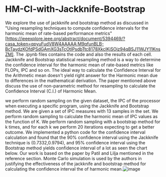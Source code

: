 # HM-CI-with-Jackknife-Bootstrap
We explore the use of jackknife and bootstrap method as discussed in "Using resampling techniques to compute confidence intervals for the harmonic mean of rate-based performance metrics" [https://ieeexplore.ieee.org/abstract/document/5394469/?casa_token=qpyuFudV8W4AAAAA:M9qfunBLB-BcTaydzKOfdPSdGAmXG3sTcOtIPsdbTtc8178XkcIKjSOjz94qBSJ11WJY11KnsZM].
The .ipynb files contains the code and also the results of each cell.
Jackknife and Bootstrap  statistical resampling method is a way to determine the confidence interval for the harmonic mean of rate-based metrics like FLOPs, IPC and so on. 
The ideal way to calculate the Confidence Interval for the Arithmetic mean doesn't yield right answer for the Harmonic mean due to differences in the mathematical derivation. The paper mentioned above discuss the use of non-parametric method for resampling to calculate the Confidence Interval (C.I.) of Harmonic Mean. 

we perform random sampling on the given dataset, the IPC of the processor when executing a specific program, using the Jackknife and Bootstrap method. We are given a set of IPC measures with 13 samples in the set. We perform random sampling to calculate the harmonic mean of IPC values as the function of K. We perform random sampling with a bootstrap method for k times, and for each k we perform 20 iterations expecting to get a better outcome. We implemented a python code for the confidence interval calculation and found that the 90% confidence interval using the Jackknife technique is (0.7332,0.9794), and 95% confidence interval using the Bootstrap method yields confidence interval of a lot as seen the chart below. Our work is based on the paper by Patil and Lilja mentioned in the reference section. Monte Carlo simulation is used by the authors in justifying the effectiveness of the jackknife and bootstrap method for calculating the confidence interval the of harmonic mean.![image](https://user-images.githubusercontent.com/60533093/167716742-8a2489b8-61f8-4493-ae96-e36aa5907da5.png)
